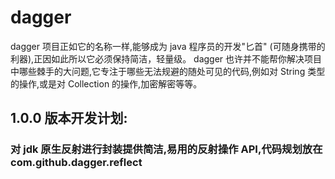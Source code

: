 # dagger
dagger 项目正如它的名称一样,能够成为 java 程序员的开发"匕首" (可随身携带的利器),正因如此所以它必须保持简洁，轻量级。
dagger 也许并不能帮你解决项目中哪些棘手的大问题,它专注于哪些无法规避的随处可见的代码,例如对 String 类型的操作,或是对
Collection 的操作,加密解密等等。


## 1.0.0 版本开发计划:
### 对 jdk 原生反射进行封装提供简洁,易用的反射操作 API,代码规划放在 com.github.dagger.reflect

